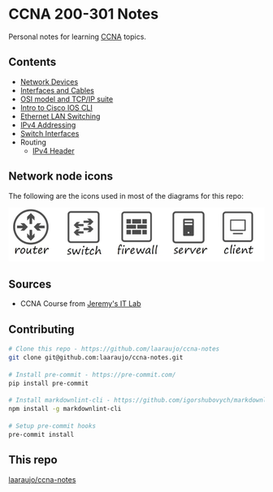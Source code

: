 # CCNA 200-301 Notes

Personal notes for learning [CCNA](https://www.cisco.com/site/us/en/learn/training-certifications/certifications/enterprise/ccna/index.html) topics.

## Contents

* [Network Devices](./contents/network_devices/)
* [Interfaces and Cables](./contents/interfaces_and_cables/)
* [OSI model and TCP/IP suite](./contents/osi_model_and_tcp_ip_suite/)
* [Intro to Cisco IOS CLI](./contents/intro_to_cisco_cli/)
* [Ethernet LAN Switching](./contents/ethernet_lan_switching/)
* [IPv4 Addressing](./contents/ipv4_addressing/)
* [Switch Interfaces](./contents/switch_interfaces/)
* Routing
    * [IPv4 Header](./contents/ipv4_header/)

## Network node icons

The following are the icons used in most of the diagrams for this repo:

![Icon used in various diagrams and examples](/docs/node_icons.png)

## Sources

* CCNA Course from [Jeremy's IT Lab](https://www.youtube.com/playlist?list=PLxbwE86jKRgMpuZuLBivzlM8s2Dk5lXBQ)

## Contributing

```bash
# Clone this repo - https://github.com/laaraujo/ccna-notes
git clone git@github.com:laaraujo/ccna-notes.git

# Install pre-commit - https://pre-commit.com/
pip install pre-commit

# Install markdownlint-cli - https://github.com/igorshubovych/markdownlint-cli
npm install -g markdownlint-cli

# Setup pre-commit hooks
pre-commit install
```

## This repo

[laaraujo/ccna-notes](https://github.com/laaraujo/ccna-notes)
